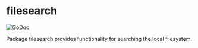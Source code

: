 # filesearch

[![GoDoc][godoc-badge]][godoc]

[godoc-badge]: https://godoc.org/github.com/stephen-fox/filesearch?status.svg
[godoc]: https://godoc.org/github.com/stephen-fox/filesearch

Package filesearch provides functionality for searching the local filesystem.
